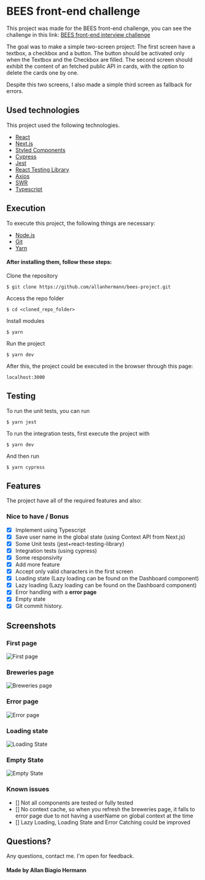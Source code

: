 # BEES front-end challenge

This project was made for the BEES front-end challenge, you can see the challenge in this link:
[BEES front-end interview challenge](https://gist.github.com/lucaslacava/9608d8b957224df44cd198c08de5bf2b)

The goal was to make a simple two-screen project:
The first screen have a textbox, a checkbox and a button. The button should be activated only when the Textbox and the Checkbox are filled.
The second screen should exhibit the content of an fetched public API in cards, with the option to delete the cards one by one.

Despite this two screens, I also made a simple third screen as fallback for errors.

## Used technologies

This project used the following technologies.

- [React](https://reactjs.org/)
- [Next.js](https://nextjs.org)
- [Styled Components](https://styled-components.com/)
- [Cypress](https://www.cypress.io/)
- [Jest](https://jestjs.io/pt-BR/)
- [React Testing Library](https://testing-library.com/docs/react-testing-library/intro)
- [Axios](https://axios-http.com/ptbr/docs/intro)
- [SWR](https://swr.vercel.app/)
- [Typescript](https://www.typescriptlang.org/)

## Execution

To execute this project, the following things are necessary:

- [Node.js](https://nodejs.org/)
- [Git](https://git-scm.com/)
- [Yarn](https://classic.yarnpkg.com/en/)

#### After installing them, follow these steps:  

Clone the repository
```
$ git clone https://github.com/allanhermann/bees-project.git
```

Access the repo folder
```
$ cd <cloned_repo_folder> 
```

 Install modules
```
$ yarn
```
 
Run the project
```
$ yarn dev
```

After this, the project could be executed in the browser through this page:

```
localhost:3000
```

## Testing

To run the unit tests, you can run
```
$ yarn jest
```

To run the integration tests, first execute the project with
```
$ yarn dev
```

And then run
```
$ yarn cypress
```

## Features

The project have all of the required features and also:

### Nice to have / Bonus  
- [x] Implement using Typescript
- [x] Save user name in the global state (using Context API from Next.js)
- [x] Some Unit tests (jest+react-testing-library)
- [x] Integration tests (using cypress)
- [x] Some responsivity
- [x] Add more feature
- [x] Accept only valid characters in the first screen
- [x] Loading state (Lazy loading can be found on the Dashboard component) 
- [X] Lazy loading (Lazy loading can be found on the Dashboard component)
- [x] Error handling with a **error page**
- [x] Empty state
- [x] Git commit history.

## Screenshots

### First page
![First page](https://user-images.githubusercontent.com/83714868/167234281-0d58f47a-00b9-4338-b3c1-807c730885bc.png)

### Breweries page
![Breweries page](https://user-images.githubusercontent.com/83714868/167234632-938a3291-1d24-4c3b-90ac-cfdc0104c8a6.png)

### Error page
![Error page](https://user-images.githubusercontent.com/83714868/167234599-b47935d3-4253-4f48-8bad-52a0432cce14.png)

### Loading state
![Loading State](https://user-images.githubusercontent.com/83714868/167234852-50ef13ee-c623-4eda-aeda-26bd82a63d0e.gif)

### Empty State
![Empty State](https://user-images.githubusercontent.com/83714868/167234672-f0d8aee2-9efc-4ed2-ad68-39865460b3af.png)

### Known issues
- [] Not all components are tested or fully tested
- [] No context cache, so when you refresh the breweries page, it falls to error page due to not having a userName on global context at the time
- [] Lazy Loading, Loading State and Error Catching could be improved

## Questions?

Any questions, contact me. I'm open for feedback.

#### Made by Allan Biagio Hermann
